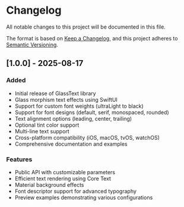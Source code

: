 # Changelog

All notable changes to this project will be documented in this file.

The format is based on [Keep a Changelog](https://keepachangelog.com/en/1.0.0/),
and this project adheres to [Semantic Versioning](https://semver.org/spec/v2.0.0.html).

## [1.0.0] - 2025-08-17

### Added
- Initial release of GlassText library
- Glass morphism text effects using SwiftUI
- Support for custom font weights (ultraLight to black)
- Support for font designs (default, serif, monospaced, rounded)
- Text alignment options (leading, center, trailing)
- Optional tint color support
- Multi-line text support
- Cross-platform compatibility (iOS, macOS, tvOS, watchOS)
- Comprehensive documentation and examples

### Features
- Public API with customizable parameters
- Efficient text rendering using Core Text
- Material background effects
- Font descriptor support for advanced typography
- Preview examples demonstrating various configurations
